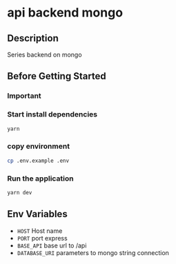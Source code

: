 # api backend mongo

## Description
  Series backend on mongo


## <a name="important"></a> Before Getting Started

### Important


### Start install dependencies

```sh
yarn
```


### copy environment

```sh
cp .env.example .env
```


### Run the application


```sh
yarn dev
```

## <a name="env"></a> Env Variables

- `HOST` Host name
- `PORT` port express
- `BASE_API` base url to /api
- `DATABASE_URI` parameters to mongo string connection
